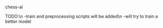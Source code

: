 chess-ai

TODO:\n
-train and preprocessing scripts will be added\n
-will try to train a better model